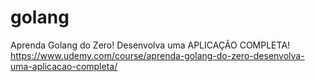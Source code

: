 # golang
Aprenda Golang do Zero! Desenvolva uma APLICAÇÃO COMPLETA!
https://www.udemy.com/course/aprenda-golang-do-zero-desenvolva-uma-aplicacao-completa/
